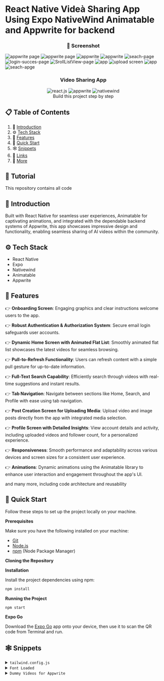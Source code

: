 # React Native Videà Sharing App Using Expo NativeWind Animatable and Appwrite for backend

  <h3 align="center"> 📸 Screenshot</h3>
  
  ![appwrite page](/1.png)
  ![appwrite page](/2.png)
  ![appwrite](/3.png)
  ![appwrite](/4.png)
  ![seach-page](/001.png)
  ![login-succes-page](/000.png)
  ![SrollListView-page](/0000.png)
  ![app](/02.png)
  ![upload screen](/03.png)
  ![app](/)
  ![seach-apge](/012.png)

<div align="center">
  <h3 align="center">Video Sharing App</h3>
  <div>
    <img src="https://img.shields.io/badge/-React_Native-black?style=for-the-badge&logoColor=white&logo=react&color=61DAFB" alt="react.js" />
    <img src="https://img.shields.io/badge/-Appwrite-black?style=for-the-badge&logoColor=white&logo=appwrite&color=FD366E" alt="appwrite" />
    <img src="https://img.shields.io/badge/NativeWind-black?style=for-the-badge&logoColor=white&logo=tailwindcss&color=06B6D4" alt="nativewind" />
  </div>

   <div align="center">
     Build this project step by step
    </div>
</div>

## 📋 <a name="table">Table of Contents</a>

1. 🤖 [Introduction](#introduction)
2. ⚙️ [Tech Stack](#tech-stack)
3. 🔋 [Features](#features)
4. 🤸 [Quick Start](#quick-start)
5. 🕸️ [Snippets](#snippets)
6. 🔗 [Links](#links)
7. 🚀 [More](#more)

## 🚨 Tutorial

This repository contains all code

## <a name="introduction">🤖 Introduction</a>

Built with React Native for seamless user experiences, Animatable for captivating animations, and integrated with the dependable backend systems of Appwrite,
this app showcases impressive design and functionality, enabling seamless sharing of AI videos within the community.

## <a name="tech-stack">⚙️ Tech Stack</a>

-   React Native
-   Expo
-   Nativewind
-   Animatable
-   Appwrite

## <a name="features">🔋 Features</a>

👉 **Onboarding Screen**: Engaging graphics and clear instructions welcome users to the app.

👉 **Robust Authentication & Authorization System**: Secure email login safeguards user accounts.

👉 **Dynamic Home Screen with Animated Flat List**: Smoothly animated flat list showcases the latest videos for seamless browsing.

👉 **Pull-to-Refresh Functionality**: Users can refresh content with a simple pull gesture for up-to-date information.

👉 **Full-Text Search Capability**: Efficiently search through videos with real-time suggestions and instant results.

👉 **Tab Navigation**: Navigate between sections like Home, Search, and Profile with ease using tab navigation.

👉 **Post Creation Screen for Uploading Media**: Upload video and image posts directly from the app with integrated media selection.

👉 **Profile Screen with Detailed Insights**: View account details and activity, including uploaded videos and follower count, for a personalized experience.

👉 **Responsiveness**: Smooth performance and adaptability across various devices and screen sizes for a consistent user experience.

👉 **Animations**: Dynamic animations using the Animatable library to enhance user interaction and engagement throughout the app's UI.

and many more, including code architecture and reusability

## <a name="quick-start">🤸 Quick Start</a>

Follow these steps to set up the project locally on your machine.

**Prerequisites**

Make sure you have the following installed on your machine:

-   [Git](https://git-scm.com/)
-   [Node.js](https://nodejs.org/en)
-   [npm](https://www.npmjs.com/) (Node Package Manager)

**Cloning the Repository**

**Installation**

Install the project dependencies using npm:

```bash
npm install
```

**Running the Project**

```bash
npm start
```

**Expo Go**

Download the [Expo Go](https://expo.dev/go) app onto your device, then use it to scan the QR code from Terminal and run.

## <a name="snippets">🕸️ Snippets</a>

<details>
<summary><code>tailwind.config.js</code></summary>

```javascript
/** @type {import('tailwindcss').Config} */
module.exports = {
    content: ['./app/**/*.{js,jsx,ts,tsx}', './components/**/*.{js,jsx,ts,tsx}'],
    theme: {
        extend: {
            colors: {
                primary: '#161622',
                secondary: {
                    DEFAULT: '#FF9C01',
                    100: '#FF9001',
                    200: '#FF8E01',
                },
                black: {
                    DEFAULT: '#000',
                    100: '#1E1E2D',
                    200: '#232533',
                },
                gray: {
                    100: '#CDCDE0',
                },
            },
            fontFamily: {
                pthin: ['Poppins-Thin', 'sans-serif'],
                pextralight: ['Poppins-ExtraLight', 'sans-serif'],
                plight: ['Poppins-Light', 'sans-serif'],
                pregular: ['Poppins-Regular', 'sans-serif'],
                pmedium: ['Poppins-Medium', 'sans-serif'],
                psemibold: ['Poppins-SemiBold', 'sans-serif'],
                pbold: ['Poppins-Bold', 'sans-serif'],
                pextrabold: ['Poppins-ExtraBold', 'sans-serif'],
                pblack: ['Poppins-Black', 'sans-serif'],
            },
        },
    },
    plugins: [],
}
```

</details>

<details>
<summary><code>Font Loaded</code></summary>

```javascript
const [fontsLoaded, error] = useFonts({
    'Poppins-Black': require('../assets/fonts/Poppins-Black.ttf'),
    'Poppins-Bold': require('../assets/fonts/Poppins-Bold.ttf'),
    'Poppins-ExtraBold': require('../assets/fonts/Poppins-ExtraBold.ttf'),
    'Poppins-ExtraLight': require('../assets/fonts/Poppins-ExtraLight.ttf'),
    'Poppins-Light': require('../assets/fonts/Poppins-Light.ttf'),
    'Poppins-Medium': require('../assets/fonts/Poppins-Medium.ttf'),
    'Poppins-Regular': require('../assets/fonts/Poppins-Regular.ttf'),
    'Poppins-SemiBold': require('../assets/fonts/Poppins-SemiBold.ttf'),
    'Poppins-Thin': require('../assets/fonts/Poppins-Thin.ttf'),
})

useEffect(() => {
    if (error) throw error

    if (fontsLoaded) {
        SplashScreen.hideAsync()
    }
}, [fontsLoaded, error])

if (!fontsLoaded && !error) {
    return null
}
```

</details>

<details>
<summary><code>Dummy Videos for Appwrite</code></summary>

```javascript
const videos = [
    {
        title: 'Get inspired to code',
        thumbnail: 'https://i.ibb.co/tJBcX20/Appwrite-video.png',
        video: 'https://player.vimeo.com/video/949579770?h=897cd5e781',
        prompt: 'Create a motivating AI driven video aimed at inspiring coding enthusiasts with simple language',
    },
    {
        title: 'How AI Shapes Coding Future',
        thumbnail: 'https://i.ibb.co/Xkgk7DY/Video.png',
        video: 'https://player.vimeo.com/video/949581999?h=4672125b31',
        prompt: 'Picture the future of coding with AI. Show AR VR',
    },
    {
        title: "Dalmatian's journey through Italy",
        thumbnail: 'https://i.ibb.co/CBYzyKh/Video-1.png',
        video: 'https://player.vimeo.com/video/949582778?h=d60220d68d',
        prompt: 'Create a heartwarming video following the travels of dalmatian dog exploring beautiful Italy',
    },
    {
        title: 'Meet small AI friends',
        thumbnail: 'https://i.ibb.co/7XqVPVT/Photo-1677756119517.png',
        video: 'https://player.vimeo.com/video/949616422?h=d60220d68d',
        prompt: 'Make a video about a small blue AI robot blinking its eyes and looking at the screen',
    },
    {
        title: 'Find inspiration in Every Line',
        thumbnail: 'https://i.ibb.co/mGfCYJY/Video-2.png',
        video: 'https://player.vimeo.com/video/949617485?h=d60220d68d',
        prompt: 'A buy working on his laptop that sparks excitement for coding, emphasizing the endless possibilities and personal growth it offers',
    },
    {
        title: "Japan's Blossoming temple",
        thumbnail: 'https://i.ibb.co/3Y2Nk7q/Bucket-215.png',
        video: 'https://player.vimeo.com/video/949618057?h=d60220d68d',
        prompt: "Create a captivating video journey through Japan's Sakura Temple",
    },
    {
        title: "A Glimpse into Tomorrow's VR World",
        thumbnail: 'https://i.ibb.co/C5wXXf9/Video-3.png',
        video: 'https://player.vimeo.com/video/949620017?h=d60220d68d',
        prompt: 'An imaginative video envisioning the future of Virtual Reality',
    },
    {
        title: 'A World where Ideas Grow Big',
        thumbnail: 'https://i.ibb.co/DzXRfyr/Bucket-59038.png',
        video: 'https://player.vimeo.com/video/949620200?h=d60220d68d',
        prompt: 'Make a fun video about hackers and all the cool stuff they do with computers',
    },
]
```

</details>
